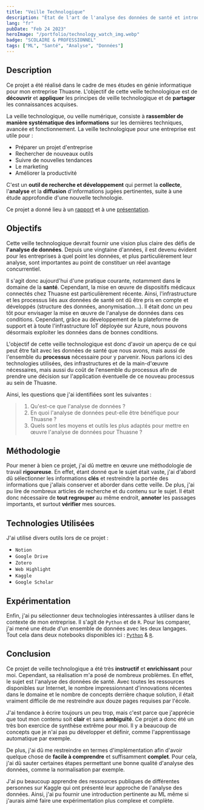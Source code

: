 ```yaml
---
title: "Veille Technologique"
description: "État de l'art de l'analyse des données de santé et introduction aux bases de l'apprentissage automatique."
lang: "fr"
pubDate: "Feb 24 2023"
heroImage: "/portfolio/technology_watch_img.webp"
badge: "SCOLAIRE & PROFESSIONNEL"
tags: ["ML", "Santé", "Analyse", "Données"]
---
```


## **Description**
Ce projet a été réalisé dans le cadre de mes études en génie informatique pour mon entreprise Thuasne. L'objectif de cette veille technologique est de **découvrir** et **appliquer** les principes de veille technologique et de **partager** les connaissances acquises.

La veille technologique, ou veille numérique, consiste à **rassembler de manière systématique des informations** sur les dernières techniques, avancée et fonctionnement. La veille technologique pour une entreprise est utile pour :
- Préparer un projet d'entreprise
- Rechercher de nouveaux outils
- Suivre de nouvelles tendances
- Le marketing
- Améliorer la productivité

C'est un **outil de recherche et développement** qui permet la **collecte**, l'**analyse** et la **diffusion** d'informations jugées pertinentes, suite à une étude approfondie d'une nouvelle technologie.

Ce projet a donné lieu à un [rapport](https://drive.google.com/file/d/1hsW-9ONymGgDDQJTcFvePaUJVabJBpTs/view?usp=sharing) et à une [présentation](https://drive.google.com/file/d/1W3W5xIn92Lto_48X1VtrkoNg86w2Fjib/view?usp=sharing).

## **Objectifs**

Cette veille technologique devrait fournir une vision plus claire des défis de **l'analyse de données**. Depuis une vingtaine d'années, il est devenu évident pour les entreprises à quel point les données, et plus particulièrement leur analyse, sont importantes au point de constituer un réel avantage concurrentiel.

Il s'agit donc aujourd'hui d'une pratique courante, notamment dans le domaine de la **santé**. Cependant, la mise en œuvre de dispositifs médicaux connectés chez Thuasne est particulièrement récente. Ainsi, l'infrastructure et les processus liés aux données de santé ont dû être pris en compte et développés (structure des données, anonymisation...). Il était donc un peu tôt pour envisager la mise en œuvre de l'analyse de données dans ces conditions. Cependant, grâce au développement de la plateforme de support et à toute l'infrastructure IoT déployée sur Azure, nous pouvons désormais exploiter les données dans de bonnes conditions.

L'objectif de cette veille technologique est donc d'avoir un aperçu de ce qui peut être fait avec les données de santé que nous avons, mais aussi de l'ensemble du **processus** nécessaire pour y parvenir. Nous parlons ici des technologies utilisées, des infrastructures et de la main-d'œuvre nécessaires, mais aussi du coût de l'ensemble du processus afin de prendre une décision sur l'application éventuelle de ce nouveau processus au sein de Thuasne.

Ainsi, les questions que j'ai identifiées sont les suivantes :
> 1. Qu'est-ce que l'analyse de données ?
> 2. En quoi l'analyse de données peut-elle être bénéfique pour Thuasne ?
> 3. Quels sont les moyens et outils les plus adaptés pour mettre en œuvre l'analyse de données pour Thuasne ?

## **Méthodologie**
Pour mener à bien ce projet, j'ai dû mettre en œuvre une méthodologie de travail **rigoureuse**. En effet, étant donné que le sujet était vaste, j'ai d'abord dû sélectionner les informations **clés** et restreindre la portée des informations que j'allais conserver et aborder dans cette veille. De plus, j'ai pu lire de nombreux articles de recherche et du contenu sur le sujet. Il était donc nécessaire de **tout regrouper** au même endroit, **annoter** les passages importants, et surtout **vérifier** mes sources.

## **Technologies Utilisées**
J'ai utilisé divers outils lors de ce projet :
  - `Notion` 
  - `Google Drive`
  - `Zotero`
  - `Web Highlight`
  - `Kaggle`
  - `Google Scholar`

## **Expérimentation**
Enfin, j'ai pu sélectionner deux technologies intéressantes à utiliser dans le contexte de mon entreprise. Il s'agit de `Python` et de `R`. Pour les comparer, j'ai mené une étude d'un ensemble de données avec les deux langages. Tout cela dans deux notebooks disponibles ici : [`Python`](https://www.kaggle.com/code/issamsisbane/vt-human-activity-recognition-python) & [`R`](https://www.kaggle.com/code/issamsisbane/vt-human-activity-recognition-r).

## **Conclusion**
Ce projet de veille technologique a été très **instructif** et **enrichissant** pour moi. Cependant, sa réalisation m'a posé de nombreux problèmes. En effet, le sujet est l'analyse des données de santé. Avec toutes les ressources disponibles sur Internet, le nombre impressionnant d'innovations récentes dans le domaine et le nombre de concepts derrière chaque solution, il était vraiment difficile de me restreindre aux douze pages requises par l'école.

J'ai tendance à écrire toujours un peu trop, mais c'est parce que j'apprécie que tout mon contenu soit **clair** et sans **ambiguïté**. Ce projet a donc été un très bon exercice de synthèse extrême pour moi. Il y a beaucoup de concepts que je n'ai pas pu développer et définir, comme l'apprentissage automatique par exemple.

De plus, j'ai dû me restreindre en termes d'implémentation afin d'avoir quelque chose de **facile à comprendre** et suffisamment **complet**. Pour cela, j'ai dû sauter certaines étapes permettant une bonne qualité d'analyse des données, comme la normalisation par exemple.

J'ai pu beaucoup apprendre des ressources publiques de différentes personnes sur Kaggle qui ont présenté leur approche de l'analyse des données. Ainsi, j'ai pu fournir une introduction pertinente au ML même si j'aurais aimé faire une expérimentation plus complexe et complète.
